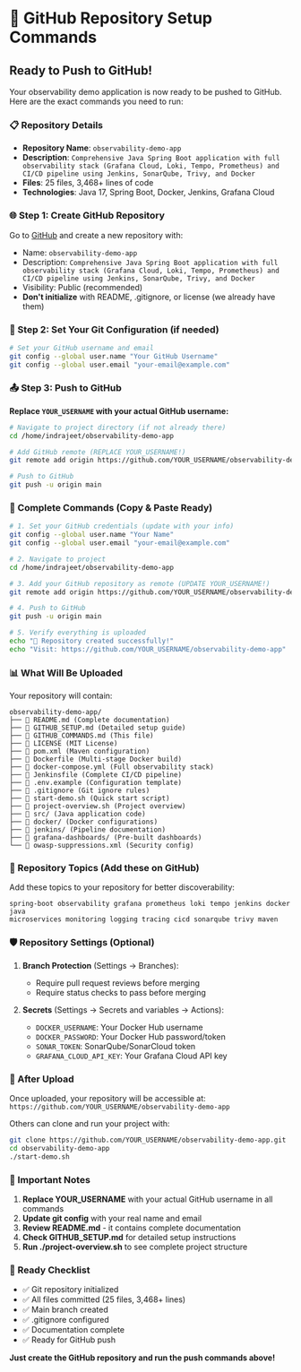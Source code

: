 # 🚀 GitHub Repository Setup Commands

## Ready to Push to GitHub!

Your observability demo application is now ready to be pushed to GitHub. Here are the exact commands you need to run:

### 📋 Repository Details

- **Repository Name**: `observability-demo-app`
- **Description**: `Comprehensive Java Spring Boot application with full observability stack (Grafana Cloud, Loki, Tempo, Prometheus) and CI/CD pipeline using Jenkins, SonarQube, Trivy, and Docker`
- **Files**: 25 files, 3,468+ lines of code
- **Technologies**: Java 17, Spring Boot, Docker, Jenkins, Grafana Cloud

### 🌐 Step 1: Create GitHub Repository

Go to [GitHub](https://github.com) and create a new repository with:
- Name: `observability-demo-app`
- Description: `Comprehensive Java Spring Boot application with full observability stack (Grafana Cloud, Loki, Tempo, Prometheus) and CI/CD pipeline using Jenkins, SonarQube, Trivy, and Docker`
- Visibility: Public (recommended)
- **Don't initialize** with README, .gitignore, or license (we already have them)

### 🔧 Step 2: Set Your Git Configuration (if needed)

```bash
# Set your GitHub username and email
git config --global user.name "Your GitHub Username"
git config --global user.email "your-email@example.com"
```

### 📤 Step 3: Push to GitHub

**Replace `YOUR_USERNAME` with your actual GitHub username:**

```bash
# Navigate to project directory (if not already there)
cd /home/indrajeet/observability-demo-app

# Add GitHub remote (REPLACE YOUR_USERNAME!)
git remote add origin https://github.com/YOUR_USERNAME/observability-demo-app.git

# Push to GitHub
git push -u origin main
```

### 🎉 Complete Commands (Copy & Paste Ready)

```bash
# 1. Set your GitHub credentials (update with your info)
git config --global user.name "Your Name"
git config --global user.email "your-email@example.com"

# 2. Navigate to project
cd /home/indrajeet/observability-demo-app

# 3. Add your GitHub repository as remote (UPDATE YOUR_USERNAME!)
git remote add origin https://github.com/YOUR_USERNAME/observability-demo-app.git

# 4. Push to GitHub
git push -u origin main

# 5. Verify everything is uploaded
echo "🎉 Repository created successfully!"
echo "Visit: https://github.com/YOUR_USERNAME/observability-demo-app"
```

### 📊 What Will Be Uploaded

Your repository will contain:

```
observability-demo-app/
├── 📄 README.md (Complete documentation)
├── 📄 GITHUB_SETUP.md (Detailed setup guide)
├── 📄 GITHUB_COMMANDS.md (This file)
├── 📄 LICENSE (MIT License)
├── 📄 pom.xml (Maven configuration)
├── 📄 Dockerfile (Multi-stage Docker build)
├── 📄 docker-compose.yml (Full observability stack)
├── 📄 Jenkinsfile (Complete CI/CD pipeline)
├── 📄 .env.example (Configuration template)
├── 📄 .gitignore (Git ignore rules)
├── 🔧 start-demo.sh (Quick start script)
├── 🔧 project-overview.sh (Project overview)
├── 📁 src/ (Java application code)
├── 📁 docker/ (Docker configurations)
├── 📁 jenkins/ (Pipeline documentation)
├── 📁 grafana-dashboards/ (Pre-built dashboards)
└── 📄 owasp-suppressions.xml (Security config)
```

### 🔐 Repository Topics (Add these on GitHub)

Add these topics to your repository for better discoverability:

```
spring-boot observability grafana prometheus loki tempo jenkins docker java 
microservices monitoring logging tracing cicd sonarqube trivy maven
```

### 🛡️ Repository Settings (Optional)

1. **Branch Protection** (Settings → Branches):
   - Require pull request reviews before merging
   - Require status checks to pass before merging

2. **Secrets** (Settings → Secrets and variables → Actions):
   - `DOCKER_USERNAME`: Your Docker Hub username
   - `DOCKER_PASSWORD`: Your Docker Hub password/token  
   - `SONAR_TOKEN`: SonarQube/SonarCloud token
   - `GRAFANA_CLOUD_API_KEY`: Your Grafana Cloud API key

### 🌟 After Upload

Once uploaded, your repository will be accessible at:
`https://github.com/YOUR_USERNAME/observability-demo-app`

Others can clone and run your project with:
```bash
git clone https://github.com/YOUR_USERNAME/observability-demo-app.git
cd observability-demo-app
./start-demo.sh
```

### 🚨 Important Notes

1. **Replace YOUR_USERNAME** with your actual GitHub username in all commands
2. **Update git config** with your real name and email
3. **Review README.md** - it contains complete documentation
4. **Check GITHUB_SETUP.md** for detailed setup instructions
5. **Run ./project-overview.sh** to see complete project structure

### 🎯 Ready Checklist

- ✅ Git repository initialized
- ✅ All files committed (25 files, 3,468+ lines)
- ✅ Main branch created
- ✅ .gitignore configured
- ✅ Documentation complete
- ✅ Ready for GitHub push

**Just create the GitHub repository and run the push commands above!**
